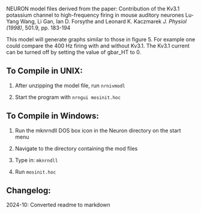 NEURON model files derived from the paper: 
Contribution of the Kv3.1 potassium channel to high-frequency firing in mouse auditory neurones
Lu-Yang Wang, Li Gan, Ian D. Forsythe and Leonard K. Kaczmarek
*J. Physiol (1998)*, 501.9, pp. 183-194

This model will generate graphs similar to those in figure 5.  For
example one could compare the 400 Hz firing with and without Kv3.1.
The Kv3.1 current can be turned off by setting the value of gbar_HT to 0.


## To Compile in UNIX:

1. After unzipping the model file, run ``` nrnivmodl ```

2. Start the program with ``` nrngui mosinit.hoc ```


## To Compile in Windows:

1. Run the mknrndll DOS box icon in the Neuron directory on the start menu

2. Navigate to the directory containing the mod files

3. Type in: ``` mknrndll ```

4. Run ``` mosinit.hoc ```

Changelog:
----------
2024-10: Converted readme to markdown
